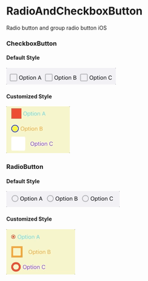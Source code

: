 # RadioAndCheckboxButton
Radio button and group radio button iOS

### CheckboxButton
#### Default Style
![](Images/Checkbox1.gif)
#### Customized Style
![](Images/Checkbox2.gif)


### RadioButton
#### Default Style
![](Images/Radio1.gif)
#### Customized Style
![](Images/Radio2.gif)

